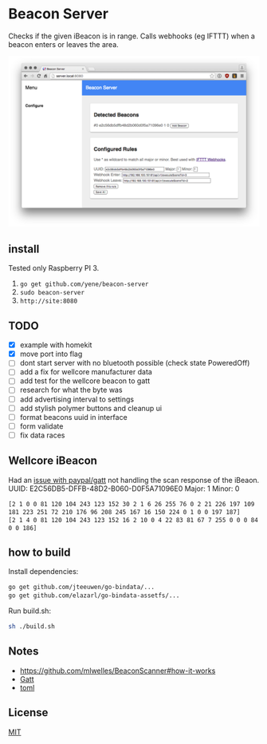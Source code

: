 # Beacon Server
Checks if the given iBeacon is in range. Calls webhooks (eg IFTTT) when a beacon enters or leaves the area.

![screenshot](screenshot.png)

## install
Tested only Raspberry PI 3.

1. `go get github.com/yene/beacon-server`
2. `sudo beacon-server`
3. `http://site:8080`

## TODO
- [X] example with homekit
- [X] move port into flag
- [ ] dont start server with no bluetooth possible (check state PoweredOff)
- [ ] add a fix for wellcore manufacturer data
- [ ] add test for the wellcore beacon to gatt
- [ ] research for what the byte was
- [ ] add advertising interval to settings
- [ ] add stylish polymer buttons and cleanup ui
- [ ] format beacons uuid in interface
- [ ] form validate
- [ ] fix data races

## Wellcore iBeacon
Had an [issue with paypal/gatt](https://github.com/paypal/gatt/issues/74) not handling the scan response of the iBeaon.
UUID: E2C56DB5-DFFB-48D2-B060-D0F5A71096E0
Major: 1
Minor: 0
```
[2 1 0 0 81 120 104 243 123 152 30 2 1 6 26 255 76 0 2 21 226 197 109 181 223 251 72 210 176 96 208 245 167 16 150 224 0 1 0 0 197 187]
[2 1 4 0 81 120 104 243 123 152 16 2 10 0 4 22 83 81 67 7 255 0 0 0 84 0 0 186]
```


## how to build
Install dependencies:
```bash
go get github.com/jteeuwen/go-bindata/...
go get github.com/elazarl/go-bindata-assetfs/...
```

Run build.sh:
```bash
sh ./build.sh
```


## Notes
* https://github.com/mlwelles/BeaconScanner#how-it-works
* [Gatt](https://github.com/paypal/gatt)
* [toml](https://github.com/toml-lang/toml)


## License
[MIT](https://tldrlegal.com/license/mit-license)


